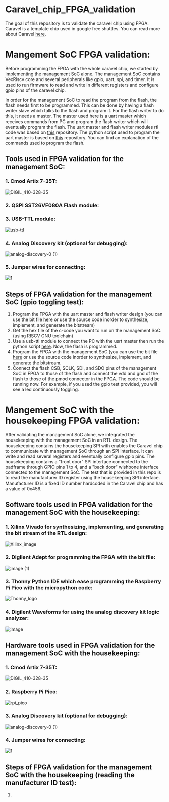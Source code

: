 # Caravel_chip_FPGA_validation 

The goal of this repository is to validate the caravel chip using FPGA. Caravel is a template chip used in google free shuttles. You can read more about Caravel [here](https://github.com/efabless/caravel). 

# Mangement SoC FPGA validation:

Before programming the FPGA with the whole caravel chip, we started by implementing the management SoC alone. The management SoC contains VexRiscv core and several peripherals like gpio, uart, spi, and timer. It is used to run firmware to read and write in different registers and configure gpio pins of the caravel chip.

In order for the management SoC to read the program from the flash, the flash needs first to be programmed. This can be done by having a flash writer slave which talks to the flash and program it. For the flash writer to do this, it needs a master. The master used here is a uart master which receives commands from PC and program the flash writer which will eventually  program the flash. The uart master and flash writer modules rtl code was based on [this](https://github.com/shalan/SoCBUS ) repository.  The python script used to program the uart master is based on [this](https://github.com/nabadawy/Chameleon_SoC_with-SST26VF080A-flash-/tree/main) repository. You can find an explanation of the commands used to program the flash. 

## Tools used in FPGA validation for the management SoC:

### 1. Cmod Artix 7-35T:
![DIGIL_410-328-35](https://user-images.githubusercontent.com/79912650/201468799-7568d2fc-a3c2-415c-8192-265d742b5dab.png)


### 2. QSPI SST26VF080A Flash module:


### 3. USB-TTL module:
![usb-ttl](https://user-images.githubusercontent.com/79912650/201466506-2fa9b794-09ef-4e94-9dda-6646e44e70cb.jpg)

### 4. Analog Discovery kit (optional for debugging):
![analog-discovery-0 (1)](https://user-images.githubusercontent.com/79912650/201468477-727fb454-8341-44da-90cf-95c8f2494a9b.png)

### 5. Jumper wires for connecting:
![1](https://user-images.githubusercontent.com/79912650/201468548-0b3114d9-13af-4b55-bf54-76b0bf3754de.jpg)


## Steps of FPGA validation for the management SoC (gpio toggling test):

1. Program the FPGA with the uart master and flash writer design (you can use the bit file [here](https://github.com/NouranAbdelaziz/Caravel_chip_FPGA_validation/blob/main/Flash_programming/bit_file/uart_flash_writer.bit ) or use the source code inorder to synthesize, implement, and generate the bitstream)
2. Get the hex file of the c-code you want to run on the management SoC. (using RISCV GNU toolchain)
3. Use a usb-ttl module to connect the PC with the usrt master then run the python script [here](https://github.com/NouranAbdelaziz/Caravel_chip_FPGA_validation/blob/main/Flash_programming/script.py ). Now, the flash is programmed.
4. Program the FPGA with the management SoC (you can use the bit file [here](https://github.com/NouranAbdelaziz/Caravel_chip_FPGA_validation/blob/main/mgmt_SoC_FPGA_validation/bit_file/mgmt_soc.bit ) or use the source code inorder to synthesize, implement, and generate the bitstream.
5. Connect the flash CSB, SCLK, SDI, and SDO pins of the management SoC in FPGA to those of the flash and connect the vdd and gnd of the flash to those of the pmod connector in the FPGA. The code should be running now. For example, if you used the gpio test provided, you will see a led continuously toggling. 

# Mangement SoC with the housekeeping FPGA validation:

After validating the management SoC alone, we integrated the housekeeping with the management SoC in an RTL design. The housekeeping contains the housekeeping SPI with enables the Caravel chip to communicate with management SoC through an SPI interface. It can write and read several registers and eventually configure gpio pins. 
The housekeeping contains a "front door" SPI interface connected to the padframe through GPIO pins 1 to 4, and a "back door" wishbone interface connected to the management SoC. The test that is provided in this repo is to read the manufacturer ID register using the housekeeping SPI interface. Manufacturer ID is a fixed ID number hardcoded in the Caravel chip and has a value of 0x456.

## Software tools used in FPGA validation for the management SoC with the housekeeping:
### 1. Xilinx Vivado for synthesizing, implementing, and generating the bit stream of the RTL design:
![Xilinx_image](https://user-images.githubusercontent.com/79912650/201468754-9fc805a1-e5a4-401c-94af-5e3fe488ef16.jpg)

### 2. Digilent Adept for programming the FPGA with the bit file:
![image (1)](https://user-images.githubusercontent.com/79912650/201468028-df1686cf-06f7-45bb-8d2d-2987a8f261fd.png)

### 3. Thonny Python IDE which ease programming the Raspberry Pi Pico with the micropython code:
![Thonny_logo](https://user-images.githubusercontent.com/79912650/201468053-660b531c-7143-44c5-ac6a-1804a08632aa.png)

### 4. Digilent Waveforms for using the analog discovery kit logic analyzer:
![image](https://user-images.githubusercontent.com/79912650/201467981-e6647c4f-5c78-41ef-a074-34cb006c1880.png)


## Hardware tools used in FPGA validation for the management SoC with the housekeeping:
### 1. Cmod Artix 7-35T:
![DIGIL_410-328-35](https://user-images.githubusercontent.com/79912650/201468809-98597fbf-34e8-43be-a637-86f9a4c765c0.png)

### 2. Raspberry Pi Pico: 
![rpi_pico](https://user-images.githubusercontent.com/79912650/201468712-c5714cd7-52a6-4672-bab0-13bfda7032e1.jpg)

### 3. Analog Discovery kit (optional for debugging):
![analog-discovery-0 (1)](https://user-images.githubusercontent.com/79912650/201468477-727fb454-8341-44da-90cf-95c8f2494a9b.png)

### 4. Jumper wires for connecting:
![1](https://user-images.githubusercontent.com/79912650/201468548-0b3114d9-13af-4b55-bf54-76b0bf3754de.jpg)

## Steps of FPGA validation for the management SoC with the housekeeping (reading the manufacturer ID test):

1. 
